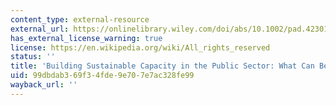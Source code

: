 ```yaml
---
content_type: external-resource
external_url: https://onlinelibrary.wiley.com/doi/abs/10.1002/pad.4230150502
has_external_license_warning: true
license: https://en.wikipedia.org/wiki/All_rights_reserved
status: ''
title: 'Building Sustainable Capacity in the Public Sector: What Can Be Done?'
uid: 99dbdab3-69f3-4fde-9e70-7e7ac328fe99
wayback_url: ''
---
```

